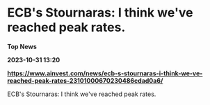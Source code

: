 # ECB's Stournaras: I think we've reached peak rates.
**Top News**

**2023-10-31 13:20**

**https://www.ainvest.com/news/ecb-s-stournaras-i-think-we-ve-reached-peak-rates-23101000670230486cdad0a6/**

ECB's Stournaras: I think we've reached peak rates.